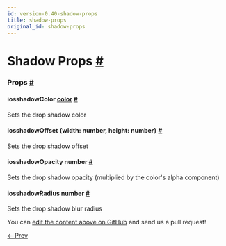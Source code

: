 ```yaml
---
id: version-0.40-shadow-props
title: shadow-props
original_id: shadow-props
---
```

<a id="content"></a><h1><a class="anchor" name="shadow-props"></a>Shadow Props <a class="hash-link" href="docs/shadow-props.html#shadow-props">#</a></h1><div><noscript></noscript><h3><a class="anchor" name="props"></a>Props <a class="hash-link" href="docs/shadow-props.html#props">#</a></h3><div class="props"><div class="prop"><h4 class="propTitle"><a class="anchor" name="shadowcolor"></a><span class="platform">ios</span>shadowColor <span class="propType"><a href="docs/colors.html">color</a></span> <a class="hash-link" href="docs/shadow-props.html#shadowcolor">#</a></h4><div><p>Sets the drop shadow color</p></div></div><div class="prop"><h4 class="propTitle"><a class="anchor" name="shadowoffset"></a><span class="platform">ios</span>shadowOffset <span class="propType">{width: number, height: number}</span> <a class="hash-link" href="docs/shadow-props.html#shadowoffset">#</a></h4><div><p>Sets the drop shadow offset</p></div></div><div class="prop"><h4 class="propTitle"><a class="anchor" name="shadowopacity"></a><span class="platform">ios</span>shadowOpacity <span class="propType">number</span> <a class="hash-link" href="docs/shadow-props.html#shadowopacity">#</a></h4><div><p>Sets the drop shadow opacity (multiplied by the color's alpha component)</p></div></div><div class="prop"><h4 class="propTitle"><a class="anchor" name="shadowradius"></a><span class="platform">ios</span>shadowRadius <span class="propType">number</span> <a class="hash-link" href="docs/shadow-props.html#shadowradius">#</a></h4><div><p>Sets the drop shadow blur radius</p></div></div></div></div><p class="edit-page-block">You can <a target="_blank" href="https://github.com/facebook/react-native/blob/master/Libraries/Components/View/ShadowPropTypesIOS.js">edit the content above on GitHub</a> and send us a pull request!</p><div class="docs-prevnext"><a class="docs-prev" href="docs/layout-props.html#content">← Prev</a></div>